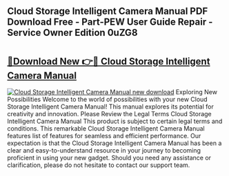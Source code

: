 ## Cloud Storage Intelligent Camera Manual PDF Download Free - Part-PEW User Guide Repair - Service Owner Edition 0uZG8

# <h2><a href="http://cf29333.oget.top/?id=Cloud+Storage+Intelligent+Camera+Manual">🔗Download New 👉🔴 Cloud Storage Intelligent Camera Manual</a></h2>

[![Cloud Storage Intelligent Camera Manual new download](https://i.imgur.com/5g1atiW.png)](http://cf29333.oget.top/?id=Cloud+Storage+Intelligent+Camera+Manual)
Exploring New Possibilities Welcome to the world of possibilities with your new Cloud Storage Intelligent Camera Manual! This manual explores its potential for creativity and innovation. Please Review the Legal Terms Cloud Storage Intelligent Camera Manual This product is subject to certain legal terms and conditions. This remarkable Cloud Storage Intelligent Camera Manual features list of features for seamless and efficient performance. Our expectation is that the Cloud Storage Intelligent Camera Manual has been a clear and easy-to-understand resource in your journey to becoming proficient in using your new gadget. Should you need any assistance or clarification, please do not hesitate to contact our support team.
